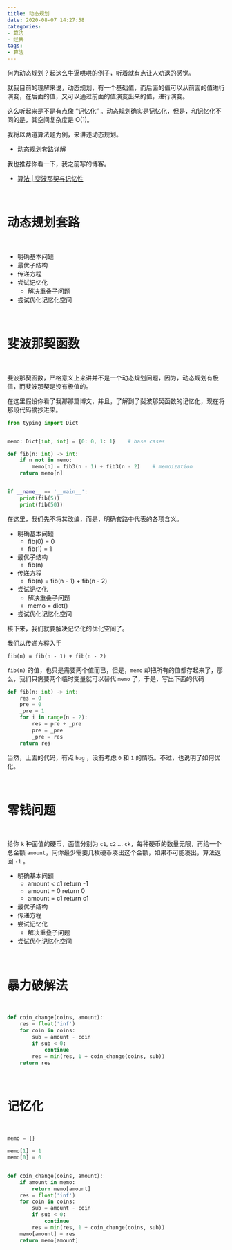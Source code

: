 ```yaml
---
title: 动态规划
date: 2020-08-07 14:27:58
categories:
- 算法
- 经典
tags:
- 算法
---
```

何为动态规划？起这么牛逼哄哄的例子，听着就有点让人劝退的感觉。

就我目前的理解来说，动态规划，有一个基础值，而后面的值可以从前面的值进行演变，在后面的值，又可以通过前面的值演变出来的值，进行演变。

这么听起来是不是有点像 “记忆化” 。动态规划确实是记忆化，但是，和记忆化不同的是，其空间复杂度是 O(1)。

<!-- more -->

我将以两道算法题为例，来讲述动态规划。

- [动态规划套路详解](https://zhuanlan.zhihu.com/p/78220312)

我也推荐你看一下，我之前写的博客。

- [算法 | 斐波那契与记忆性](https://benpaodewoniu.github.io/2020/06/16/algorithm37/)

<br/>

# 动态规划套路

<br/>

- 明确基本问题
- 最优子结构
- 传递方程
- 尝试记忆化
	- 解决重叠子问题
- 尝试优化记忆化空间

<br/>

# 斐波那契函数

<br/>

斐波那契函数，严格意义上来讲并不是一个动态规划问题，因为，动态规划有极值，而斐波那契是没有极值的。

在这里假设你看了我那那篇博文，并且，了解到了斐波那契函数的记忆化，现在将那段代码摘抄进来。

```python
from typing import Dict


memo: Dict[int, int] = {0: 0, 1: 1}    # base cases

def fib(n: int) -> int:
    if n not in memo:
        memo[n] = fib3(n - 1) + fib3(n - 2)    # memoization
    return memo[n]


if __name__ == '__main__':
    print(fib(5))
    print(fib(50))
```

在这里，我们先不将其改编，而是，明确套路中代表的各项含义。

- 明确基本问题
	- fib(0) = 0
	- fib(1) = 1
- 最优子结构
	- fib(n)
- 传递方程
	- fib(n) = fib(n - 1) + fib(n - 2)
- 尝试记忆化
	- 解决重叠子问题
	- memo = dict()
- 尝试优化记忆化空间

接下来，我们就要解决记忆化的优化空间了。

我们从传递方程入手

	fib(n) = fib(n - 1) + fib(n - 2)

`fib(n)` 的值，也只是需要两个值而已，但是，`memo` 却把所有的值都存起来了，那么，我们只需要两个临时变量就可以替代 `memo` 了，于是，写出下面的代码

```python
def fib(n: int) -> int:
    res = 0
    pre = 0
    _pre = 1
    for i in range(n - 2):
        res = pre + _pre
        pre = _pre
        _pre = res
    return res
```

当然，上面的代码，有点 `bug` ，没有考虑 `0` 和 `1` 的情况。不过，也说明了如何优化。

<br/>

# 零钱问题

<br/>

给你 `k` 种面值的硬币，面值分别为 `c1`, `c2` ... `ck`，每种硬币的数量无限，再给一个总金额 `amount`，问你最少需要几枚硬币凑出这个金额，如果不可能凑出，算法返回 `-1` 。

- 明确基本问题
	- amount < c1 return -1
	- amount = 0 return 0
	- amount = c1 return c1
- 最优子结构
- 传递方程
- 尝试记忆化
	- 解决重叠子问题
- 尝试优化记忆化空间

<br/>

# 暴力破解法

<br/>

```python
def coin_change(coins, amount):
    res = float('inf')
    for coin in coins:
        sub = amount - coin
        if sub < 0:
            continue
        res = min(res, 1 + coin_change(coins, sub))
    return res
```

<br/>

# 记忆化

<br/>

```python
memo = {}

memo[1] = 1
memo[0] = 0


def coin_change(coins, amount):
    if amount in memo:
        return memo[amount]
    res = float('inf')
    for coin in coins:
        sub = amount - coin
        if sub < 0:
            continue
        res = min(res, 1 + coin_change(coins, sub))
    memo[amount] = res
    return memo[amount]
```